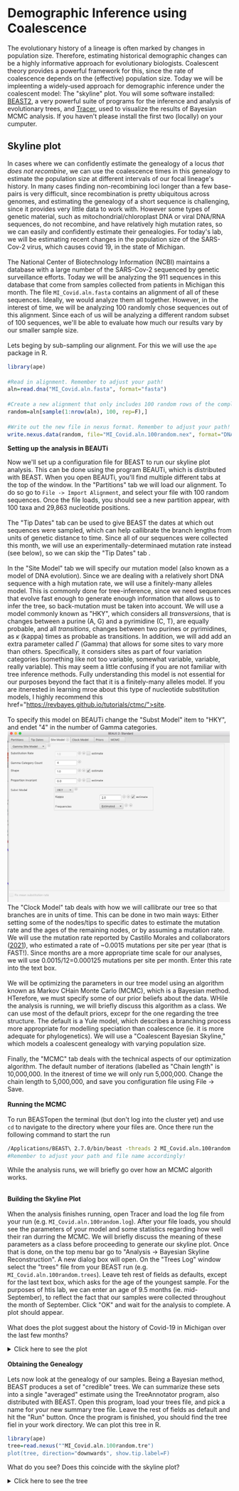 Demographic Inference using Coalescence
==========

The evolutionary history of a lineage is often marked by changes in population size. Therefore, estimating historical demographic changes can be a highly informative approach for evolutionary biologists. Coalescent theory provides a powerful framework for this, since the rate of coalescence depends on the (effective) population size. Today we will be impleenting a widely-used approach for demographic inference under the coalescent model: The "skyline" plot. You will some software installed: <a href="https://www.beast2.org/" >BEAST2</a>, a very powerful suite of programs for the inference and analysis of evolutionary trees, and <a href="https://github.com/beast-dev/tracer/releases/tag/v1.7.2" >Tracer</a>, used to visualize the results of Bayesian MCMC analysis. If you haven't please install the first two (locally) on your cumputer.
<!---The third one is already on greatlakes. --->

## Skyline plot

In cases where we can confidently estimate the genealogy of a locus <i>that does not recombine</i>, we can use the coalescence times in this genealogy to estimate the population size at different intervals of our focal lineage's history. In many cases finding non-recombining loci longer than a few base-pairs is very difficult, since recombination is pretty ubiquitous across genomes, and estimating the genealogy of a short sequence is challenging, since it provides very little data to work with. However some types of genetic material, such as mitochondrial/chloroplast DNA or viral DNA/RNA sequences, do not recombine, and have relatively high mutation rates, so we can easily and confidently estimate their genealogies. For today's lab, we will be estimating recent changes in the population size of the SARS-Cov-2 virus, which causes covid 19, in the state of Michigan. 
<br><br>
The National Center of Biotechnology Information (NCBI) maintains a database with a large number of the SARS-Cov-2 sequenced by genetic surveillance efforts. Today we will be analyzing the 911 sequences in this database that come from samples collected from patients in Michigan this month. The file `MI_Covid.aln.fasta` contains an alignment of all of these sequences. Ideally, we would analyze them all together. However, in the interest of time, we will be analyzing 100 randomly chose sequences out of this alignment. Since each of us will be analyzing a different random subset of 100 sequences, we'll be able to evaluate how much our results vary by our smaller sample size. 
  <br><br>
  Lets beging by sub-sampling our alignment. For this we will use the `ape` package in R. 
  ```R
  library(ape)

#Read in alignment. Remember to adjust your path!
aln=read.dna("MI_Covid.aln.fasta", format="fasta")

#Create a new alignment that only includes 100 random rows of the complete alignment
random=aln[sample(1:nrow(aln), 100, rep=F),]

#Write out the new file in nexus format. Remember to adjust your path!
write.nexus.data(random, file="MI_Covid.aln.100random.nex", format="DNA", interleaved=F)
```
  <b>Setting up the analysis in BEAUTi</b><br>
  
Now we'll set up a configuration file for BEAST to run our skyline plot analysis. This can be done using the program BEAUTi, which is distributed with BEAST. When you open BEAUTi, you'll find multiple different tabs at the top of the window. In the "Partitions" tab we will load our alignment. To do so go to `File -> Import Alignment`, and select your file with 100 random sequences. Once the file loads, you should see a new partition appear, with 100 taxa and 29,863 nucleotide positions. 
<br><br>
The "Tip Dates" tab can be used to give BEAST the dates at which out sequences were sampled, which can help callibrate the branch lengths from units of genetic distance to time. Since all of our sequences were collected this month, we will use an experimentally-determinaed mutation rate instead (see below), so we can skip the "Tip Dates" tab . 
<br><br>
In the "Site Model" tab we will specify our mutation model (also known as a model of DNA evolution). Since we are dealing with a relatively short DNA sequence with a high mutation rate, we will use a finitely-many alleles model. This is commonly done for tree-inference, since we need sequences that evolve fast enough to generate enough information that allows us to infer the tree, so back-mutation must be taken into account. We will use a model commonly known as "HKY", which considers all <i>transversions</i>, that is changes between a purine (A, G) and a pyrimidine (C, T), are equally probable, and all <i>transitions</i>, changes between two purines or pyrimidines, as $\kappa$ (kappa) times as probable as transitions. In addition, we will add add an extra parameter called $\Gamma$ (Gamma) that allows for some sites to vary more than others. Specifically, it considers sites as part of four variation categories (something like not too variable, somewhat variable, variable, really variable). This may seem a little confusing if you are not familiar with tree inference methods. Fully understanding this model is not essential for our purposes beyond the fact that it is a finitely-many alleles model. If you are itnerested in learning mroe about this type of nucleotide substitution models, I highly recommend this <a> href="https://revbayes.github.io/tutorials/ctmc/">site</a>. 
<br><br> 
To specify this model on BEAUTi change the "Subst Model" item to "HKY", and endet "4" in the number of Gamma categories. 
<img src="../Images/SiteModelTab.png" width="500">
<br>The "Clock Model" tab deals with how we will callibrate our tree so that branches are in units of time. This can be done in two main ways: Either setting some of the nodes/tips to specific dates to estimate the mutation rate and the ages of the remaining nodes, or by assuming a mutation rate. We will use the mutation rate reported by Castillo Morales and collaborators ([2021](https://doi.org/10.1093/gbe/evab196)), who estimated a rate of ~0.0015 mutations per site per year (that is FAST!). Since months are a more appropriate time scale for our analyses, we will use 0.0015/12=0.000125 mutations per site per month. Enter this rate into the text box. 
  <br><br>
We will be optimizing the parameters in our tree model using an algorithm known as Markov CHain Monte Carlo (MCMC), which is a Bayesian method. HTerefore, we must specify some of our prior beliefs about the data. WHile the analysis is running, we will briefly discuss this algorithm as a class. We can use most of the default priors, excepr for the one regarding the tree structure. The default is a Yule model, which describes a branching process more appropriate for modelling speciation than coalescence (ie. it is more adequate for phylogenetics). We will use a "Coalescent Bayesian Skyline," which models a coalescent genealogy with varying population size. 
  <br><br>
  Finally, the "MCMC" tab deals with the technical aspects of our optimization algorithm. The default number of iterations (labelled as "Chain length" is 10,000,000. In the itnerest of time we will only run 5,000,000. Change the chain length to 5,000,000, and save you configuration file using File -> Save. 
  <br><br>
  <b>Running the MCMC</b>
  <br><br>
 To run BEASTopen the terminal (but don't log into the cluster yet) and use `cd` to navigate to the directory where your files are. Once there run the following command to start the run
  ```bash
/Applications/BEAST\ 2.7.0/bin/beast -threads 2 MI_Covid.aln.100random.xml
#Remember to adjust your path and file name accordingly!
```
While the analysis runs, we will briefly go over how an MCMC algorith works. 
<br><br>
  
  <b> Building the Skyline Plot</b>
<br><br>
When the analysis finishes running, open Tracer and load the log file from your run (e.g. `MI_Covid.aln.100random.log`). After your file loads, you should see the parameters of your model and some statistics regarding how well their ran durring the MCMC. We will briefly discuss the meaning of these parameters as a class before proceeding to generate our skyline plot. Once that is done, on the top menu bar go to "Analysis -> Bayesian Skyline Reconstruction". A new dialog box will open. On the "Trees Log" window select the "trees" file from your BEAST run (e.g. `MI_Covid.aln.100random.trees`). Leave teh rest of fields as defaults, except for the last text box, which asks for the age of the youngest sample. For the purposes of htis lab, we can enter an age of 9.5 months (ie. mid-September), to reflect the fact that our samples were collected throughout the month of September. Click "OK" and wait for the analysis to complete. A plot should appear. 
<br><br>
What does the plot suggest about the history of Covid-19 in Michigan over the last few months? 
<details>
  <summary> Click here to see the plot</summary>
  <img src="../Images/CovidSkyline.png" width="600">
  There is a clear ~50-fold population expansion around the first few weeks of August. What may have happened around this time?
</details>
<br>
  <b> Obtaining the Genealogy </b> 
<br><br>
Lets now look at the genealogy of our samples. Being a Bayesian method, BEAST produces a set of "credible" trees. We can summarize these sets into a single "averaged" estimate using the TreeAnnotator program, also distributed with BEAST. Open this program, load your trees file, and pick a name for your new summary tree file. Leave the rest of fields as default and hit the "Run" button. Once the program is finished, you should find the tree fiel in your work directory. We can plot this tree in R.
  
```R
library(ape)
tree=read.nexus(""MI_Covid.aln.100random.tre")
plot(tree, direction="downwards", show.tip.label=F)
```
What do you see? Does this coincide with the skyline plot?
<br>
  
<details>
  <summary> Click here to see the tree</summary>
  <img src="../Images/CovidGenealogy.png" width="600">
  <br>
 The long branches towards the tips are what we' expect under a pretty big expansion like the one on the skyline plot!. 

</details>

<!---## Estimating Parameters from the SFS

Lets now switch gears and move on to demographic inference using teh SFS produced from genotypes at multiple loci across the genome. For this we will be using data collected from <i>Drosophila sechellia</i>, a fruit fly species endemic to the Seychelles archipelago. This species is thought to have recently colonized the Seychelles, where it is abundant now, so we are interested in whether it has experienced a bottleneck in the process. To this end we will infer the SFS using Angsd and fastsimcoal2 for demographic inference. 
# <br><br>
# Log into greatlakes, and start a job that uses 8GB of memory and one task per node (ie. one processor). Now load the modules `Bioinformatics bcftools angsd`. -->




